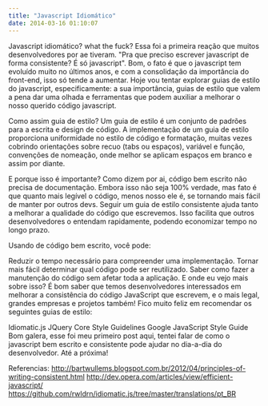 ```yaml
---
title: "Javascript Idiomático"
date: 2014-03-16 01:10:07
---
```


Javascript idiomático? what the fuck? Essa foi a primeira reação que muitos desenvolvedores por ae tiveram. "Pra que preciso escrever javascript de forma consistente? É só javascript". Bom, o fato é que o javascript tem evoluído muito no últimos anos, e com a consolidação da importância do front-end, isso só tende a aumentar.
Hoje vou tentar explorar guias de estilo do javascript, especificamente: a sua importância, guias de estilo que valem a pena dar uma olhada e ferramentas que podem auxiliar a melhorar o nosso querido código javascript.

Como assim guia de estilo?
Um guia de estilo é um conjunto de padrões para a escrita e design de código. A implementação de um guia de estilo proporciona uniformidade no estilo de código e formatação, muitas vezes cobrindo orientações sobre recuo (tabs ou espaços), variável e função, convenções de nomeação, onde melhor se aplicam espaços em branco e assim por diante.

E porque isso é importante?
Como dizem por ai, código bem escrito não precisa de documentação. Embora isso não seja 100% verdade, mas fato é que quanto mais legível o código, menos nosso ele é, se tornando mais fácil de manter por outros devs.
Seguir um guia de estilo consistente ajuda tanto a melhorar a qualidade do código que escrevemos. Isso facilita que outros desenvolvedores o entendam rapidamente, podendo economizar tempo no longo prazo.

Usando de código bem escrito, você pode:

Reduzir o tempo necessário para compreender uma implementação.
Tornar mais fácil determinar qual código pode ser reutilizado.
Saber como fazer a manutenção do código sem afetar toda a aplicação.
E onde eu vejo mais sobre isso?
É bom saber que temos desenvolvedores interessados em melhorar a consistência do código JavaScript que escrevem, e o mais legal, grandes empresas e projetos também! Fico muito feliz em recomendar os seguintes guias de estilo:

Idiomatic.js
JQuery Core Style Guidelines
Google JavaScript Style Guide
Bom galera, esse foi meu primeiro post aqui, tentei falar de como o javascript bem escrito e consistente pode ajudar no dia-a-dia do desenvolvedor. Até a próxima!

Referencias:
http://bartwullems.blogspot.com.br/2012/04/principles-of-writing-consistent.html
http://dev.opera.com/articles/view/efficient-javascript/
https://github.com/rwldrn/idiomatic.js/tree/master/translations/pt_BR
